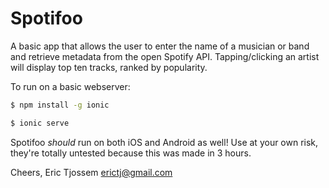 Spotifoo
=====================

A basic app that allows the user to enter the name of a musician or band and retrieve metadata from the open Spotify API. Tapping/clicking an artist will display top ten tracks, ranked by popularity.

To run on a basic webserver:

```bash
$ npm install -g ionic
```

```bash
$ ionic serve
```

Spotifoo *should* run on both iOS and Android as well! Use at your own risk, they're totally untested because this was made in 3 hours.

Cheers,
Eric Tjossem
erictj@gmail.com